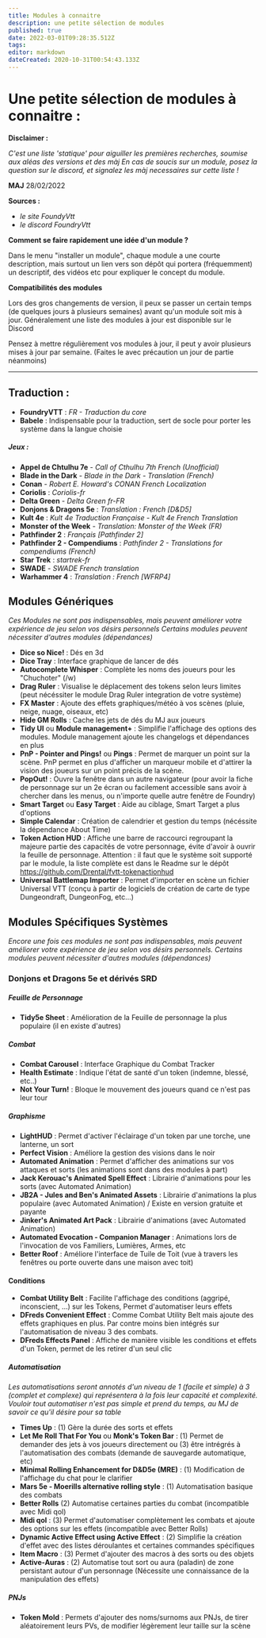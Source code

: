 ```yaml
---
title: Modules à connaitre
description: une petite sélection de modules
published: true
date: 2022-03-01T09:28:35.512Z
tags: 
editor: markdown
dateCreated: 2020-10-31T00:54:43.133Z
---
```


# Une petite sélection de modules à connaitre :

**Disclaimer :**

*C'est une liste 'statique' pour aiguiller les premières recherches, soumise aux aléas des versions et des màj 
En cas de soucis sur un module, posez la question sur le discord, et signalez les màj necessaires sur cette liste !*

**MAJ** 28/02/2022

**Sources :**  
- *le site FoundyVtt*
- *le discord FoundryVtt*


**Comment se faire rapidement une idée d'un module ?**

Dans le menu "installer un module", chaque module a une courte description, mais surtout un lien vers son dépôt qui portera (fréquemment) un descriptif, des vidéos etc pour expliquer le concept du module.

**Compatibilités des modules**  

Lors des gros changements de version, il peux se passer un certain temps (de quelques jours à plusieurs semaines) avant qu'un module soit mis à jour. Généralement une liste des modules à jour est disponible sur le Discord

Pensez à mettre régulièrement vos modules à jour, il peut y avoir plusieurs mises à jour par semaine. (Faites le avec précaution un jour de partie néanmoins)

----------

## Traduction :
- **FoundryVTT** : *FR - Traduction du core*
- **Babele** : Indispensable pour la traduction, sert de socle pour porter les système dans la langue choisie
##### Jeux : 
- **Appel de Chtulhu 7e** - *Call of Cthulhu 7th French (Unofficial)* 
- **Blade in the Dark** - *Blade in the Dark - Translation (French)*
- **Conan** - *Robert E. Howard's CONAN French Localization* 
- **Coriolis** : *Coriolis-fr*
- **Delta Green** - *Delta Green fr-FR*
- **Donjons & Dragons 5e** : *Translation : French [D&D5]* 
- **Kult 4e** : *Kult 4e Traduction Française - Kult 4e French Translation*
- **Monster of the Week** - *Translation: Monster of the Week (FR)* 
- **Pathfinder 2** : *Français [Pathfinder 2]* 
- **Pathfinder 2 - Compendiums** : *Pathfinder 2 - Translations for compendiums (French)*
- **Star Trek** : *startrek-fr*
- **SWADE** - *SWADE French translation*
- **Warhammer 4** : *Translation : French [WFRP4]*  


## Modules Génériques
*Ces Modules ne sont pas indispensables, mais peuvent améliorer votre expérience de jeu selon vos désirs personnels*
*Certains modules peuvent nécessiter d'autres modules (dépendances)*

 - **Dice so Nice!** : Dés en 3d
 - **Dice Tray** : Interface graphique de lancer de dés
 - **Autocomplete Whisper** : Complète les noms des joueurs pour les "Chuchoter" (/w)
 - **Drag Ruler** : Visualise le déplacement des tokens selon leurs limites (peut nécéssiter le module Drag Ruler integration de votre système)
 - **FX Master** : Ajoute des effets graphiques/météo à vos scènes (pluie, neige, nuage, oiseaux, etc)
 - **Hide GM Rolls** : Cache les jets de dés du MJ aux joueurs
 - **Tidy UI** ou **Module management+** : Simplifie l'affichage des options des modules. Module management ajoute les changelogs et dépendances en plus
 - **PnP - Pointer and Pings!** ou **Pings** : Permet de marquer un point sur la scène. PnP permet en plus d'afficher un marqueur mobile et d'attirer la vision des joueurs sur un point précis de la scène.
  - **PopOut!** : Ouvre la fenêtre dans un autre navigateur (pour avoir la fiche de personnage sur un 2e écran ou facilement accessible sans avoir à chercher dans les menus, ou n'importe quelle autre fenêtre de Foundry)
 - **Smart Target** ou **Easy Target** : Aide au ciblage, Smart Target a plus d'options
 - **Simple Calendar** : Création de calendrier et gestion du temps (nécéssite la dépendance About Time)
 - **Token Action HUD** : Affiche une barre de raccourci regroupant la majeure partie des capacités de votre personnage, évite d'avoir à ouvrir la feuille de personnage. Attention : il faut que le système soit supporté par le module, la liste complète est dans le Readme sur le dépôt https://github.com/Drental/fvtt-tokenactionhud
- **Universal Battlemap Importer** : Permet d'importer en scène un fichier Universal VTT (conçu à partir de logiciels de création de carte de type Dungeondraft, DungeonFog, etc...)

## Modules Spécifiques Systèmes
*Encore une fois ces modules ne sont pas indispensables, mais peuvent améliorer votre expérience de jeu selon vos désirs personnels.*
*Certains modules peuvent nécessiter d'autres modules (dépendances)*


### Donjons et Dragons 5e et dérivés SRD

##### Feuille de Personnage
- **Tidy5e Sheet** : Amélioration de la Feuille de personnage la plus populaire (il en existe d'autres)

##### Combat
- **Combat Carousel** : Interface Graphique du Combat Tracker
- **Health Estimate** : Indique l'état de santé d'un token (indemne, blessé, etc..)
- **Not Your Turn!** : Bloque le mouvement des joueurs quand ce n'est pas leur tour

##### Graphisme
- **LightHUD** : Permet d'activer l'éclairage d'un token par une torche, une lanterne, un sort
- **Perfect Vision** : Améliore la gestion des visions dans le noir
- **Automated Animation** : Permet d'afficher des animations sur vos attaques et sorts (les animations sont dans des modules à part)
- **Jack Kerouac's Animated Spell Effect** : Librairie d'animations pour les sorts (avec Automated Animation)
- **JB2A - Jules and Ben's Animated Assets** : Librairie d'animations la plus populaire (avec Automated Animation) / Existe en version gratuite et payante
- **Jinker's Animated Art Pack** : Librairie d'animations (avec Automated Animation)
- **Automated Evocation - Companion Manager** : Animations lors de l'invocation de vos Familiers, Lumières, Armes, etc 
- **Better Roof** : Améliore l'interface de Tuile de Toit (vue à travers les fenêtres ou porte ouverte dans une maison avec toit)

#### Conditions
- **Combat Utility Belt** : Facilite l'affichage des conditions (aggripé, inconscient, ...) sur les Tokens, Permet d'automatiser leurs effets
- **DFreds Convenient Effect** : Comme Combat Utility Belt mais ajoute des effets graphiques en plus. Par contre moins bien intégrés sur l'automatisation de niveau 3 des combats.
- **DFreds Effects Panel** : Affiche de manière visible les conditions et effets d'un Token, permet de les retirer d'un seul clic

##### Automatisation
*Les automatisations seront annotés d'un niveau de 1 (facile et simple) à 3 (complet et complexe) qui représentera à la fois leur capacité et complexité. Vouloir tout automatiser n'est pas simple et prend du temps, au MJ de savoir ce qu'il désire pour sa table*
- **Times Up** : (1) Gère la durée des sorts et effets
- **Let Me Roll That For You** ou **Monk's Token Bar** : (1) Permet de demander des jets à vos joueurs directement ou (3) être intrégrés à l'automatisation des combats (demande de sauvegarde automatique, etc)
- **Minimal Rolling Enhancement for D&D5e (MRE)** : (1) Modification de l'affichage du chat pour le clarifier
- **Mars 5e - Moerills alternative rolling style** : (1) Automatisation basique des combats
- **Better Rolls** (2) Automatise certaines parties du combat (incompatible avec Midi qol)
- **Midi qol** : (3) Permet d'automatiser complètement les combats et ajoute des options sur les effets (incompatible avec Better Rolls)
- **Dynamic Active Effect using Active Effect** : (2) Simplifie la création d'effet avec des listes déroulantes et certaines commandes spécifiques
- **Item Macro** : (3) Permet d'ajouter des macros à des sorts ou des objets
- **Active-Auras** : (2) Automatise tout sort ou aura (paladin) de zone persistant autour d'un personnage (Nécessite une connaissance de la manipulation des effets)

##### PNJs
- **Token Mold** : Permets d'ajouter des noms/surnoms aux PNJs, de tirer aléatoirement leurs PVs, de modifier légèrement leur taille sur la scène









